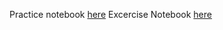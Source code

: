 

Practice notebook [here]()
Excercise Notebook [here](https://colab.research.google.com/github/Koushouu/xidian-python-workshop/blob/main/getting-started-with-python/Practice.ipynb)
